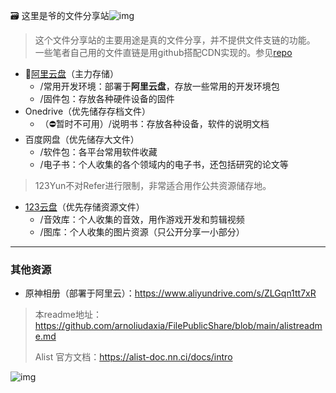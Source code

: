 🗃️ 这里是爷的文件分享站![img](https://img.shields.io/badge/Arno-fileshare-green)
> 这个文件分享站的主要用途是真的文件分享，并不提供文件支链的功能。
> 一些笔者自己用的文件直链是用github搭配CDN实现的。参见[repo](https://github.com/arnoliudaxia/FilePublicShare)

- 🌟[阿里云盘](https://www.aliyundrive.com/drive/)（主力存储）
  - /常用开发环境：部署于**阿里云盘**，存放一些常用的开发环境包
  - /固件包：存放各种硬件设备的固件
- Onedrive（优先储存存档文件）
  - （⛔暂时不可用）/说明书：存放各种设备，软件的说明文档
- 百度网盘（优先储存大文件）
  - /软件包：各平台常用软件收藏
  - /电子书：个人收集的各个领域内的电子书，还包括研究的论文等

> 123Yun不对Refer进行限制，非常适合用作公共资源储存地。 
- [123云盘](https://www.123pan.com/)（优先存储资源文件）
  - /音效库：个人收集的音效，用作游戏开发和剪辑视频
  - /图库：个人收集的图片资源（只公开分享一小部分）

---

### 其他资源

- 原神相册（部署于阿里云）：https://www.aliyundrive.com/s/ZLGqn1tt7xR

> 本readme地址：https://github.com/arnoliudaxia/FilePublicShare/blob/main/alistreadme.md
> 
> Alist 官方文档：https://alist-doc.nn.ci/docs/intro

![img](https://api.puresys.net/)
